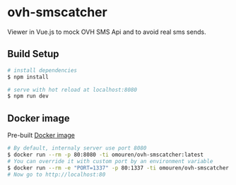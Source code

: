 # ovh-smscatcher

Viewer in Vue.js to mock OVH SMS Api and to avoid real sms sends.

## Build Setup

``` bash
# install dependencies
$ npm install

# serve with hot reload at localhost:8080
$ npm run dev
```

## Docker image
Pre-built [Docker image](https://hub.docker.com/r/omouren/ovh-smscatcher/)
``` bash
# By default, internaly server use port 8080
$ docker run --rm -p 80:8080 -ti omouren/ovh-smscatcher:latest
# You can override it with custom port by an environment variable
$ docker run --rm -e "PORT=1337" -p 80:1337 -ti omouren/ovh-smscatcher:latest
# Now go to http://localhost:80
```